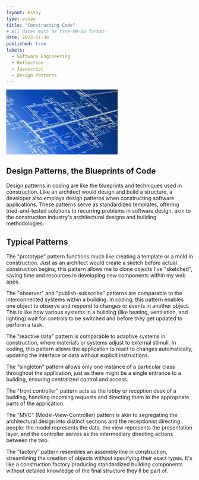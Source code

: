 ```yaml
---
layout: essay
type: essay
title: "Constructing Code"
# All dates must be YYYY-MM-DD format!
date: 2023-11-30
published: true
labels:
  - Software Engineering
  - Reflection
  - Javascript
  - Design Patterns
---
```


<img width="300px" class="rounded float-start pe-4" src="../img/patterns/blueprint.jpg">

## Design Patterns, the Blueprints of Code

Design patterns in coding are like the blueprints and techniques used in construction. Like an architect would design and build a structure, a developer also employs design patterns when constructing software applications. These patterns serve as standardized templates, offering tried-and-tested solutions to recurring problems in software design, akin to the construction industry's architectural designs and building methodologies.

## Typical Patterns

The "prototype" pattern functions much like creating a template or a mold in construction. Just as an architect would create a sketch before actual construction begins, this pattern allows me to clone objects I've "sketched", saving time and resources in developing new components within my web apps.

The "observer" and "publish-subscribe" patterns are comparable to the interconnected systems within a building. In coding, this pattern enables one object to observe and respond to changes or events in another object. This is like how various systems in a building (like heating, ventilation, and lighting) wait for controls to be switched and before they get updated to perform a task.

The "reactive data" pattern is comparable to adaptive systems in construction, where materials or systems adjust to external stimuli. In coding, this pattern allows the application to react to changes automatically, updating the interface or data without explicit instructions.

The "singleton" pattern allows only one instance of a particular class throughout the application, just as there might be a single entrance to a building, ensuring centralized control and access.

The "front controller" pattern acts as the lobby or reception desk of a building, handling incoming requests and directing them to the appropriate parts of the application.

The "MVC" (Model-View-Controller) pattern is akin to segregating the architectural design into distinct sections and the receptionist directing people: the model represents the data, the view represents the presentation layer, and the controller serves as the intermediary directing actions between the two.

The "factory" pattern resembles an assembly line in construction, streamlining the creation of objects without specifying their exact types. It's like a construction factory producing standardized building components without detailed knowledge of the final structure they'll be part of.